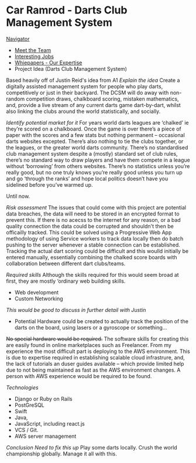 # Car Ramrod - Darts Club Management System

[Navigator](#)
- [Meet the Team](./team.md)
- [Interesting Jobs](./jobs.md)
- [Whiepapers - Our Expertise](./reports.md)
- Project Idea (Darts Club Management System)

Based heavily off of Justin Reid's idea from A1
*Explain the idea*
Create a digitally assisted management system for people who play darts, competitively or just in their backyard.  The DCSM will do away with non-random competition draws, chalkboard scoring, mistaken mathematics, and, provide a live stream of any current darts game dart-by-dart, whilst also linking the clubs around the world statistically, and socially.

*Identify potential market for it*
 For years world darts leagues are ‘chalked’ ie they’re scored on a chalkboard. Once the game is over there’s a piece of paper with the scores and a few stats but nothing permanent – occasional darts websites excepted. There’s also nothing to tie the clubs together, or the leagues, or the greater world darts community. There’s no standardised club management system despite a (mostly) standard set of club rules, there’s no standard way to draw players and have them compete in a league without ‘borrowing’ from others websites. There’s no statistics unless you’re really good, but no one truly knows you’re really good unless you turn up and go ‘through the ranks’ and hope local politics doesn’t have you sidelined before you’ve warmed up.

Until now.

*Risk assessment*
The issues that could come with this project are potential data breaches, the data will need to be stored in an encrypted format to prevent this. If there is no acecss to the internet for any reason, or a bad quality connection the data could be corrupted and shouldn't then be officailly tracked. This could be solved using a Progressive Web App methodology of using Service workers to track data locally then do batch pushing to the server whenever a stable connection can be established. Tracking the actual dart scoring could be difficult and this woulld initially be entered manually, essentially combining the chalked score boards with collaboration between different dart clubs/teams.

*Required skills*
Although the skills required for this would seem broad at first, they are mostly ‘ordinary web building skills.

- Web development
- Custom Networking

*This would be good to discuss in further detail with Justin*
- Potential Hardware could be created to actually track the position of the darts on the board, using lasers or a gyroscope or something...

~~No special hardware would be required.~~ The software skills for creating this are easily found in online marketplaces such as Freelancer. From my experience the most difficult part is deploying to the AWS environment. This is due to expertise required in establishing scalable cloud infrastrure, and, the lack of tutorials an duser guides available – which provide limited help due to not being maintained as fast as the AWS environment changes. A person with AWS experience would be required to be found.

*Technologies*
- Django or Ruby on Rails
- PostGreSQL
- Swift
- Java,
- JavaScript, including react.js
- VCS / Git.
- AWS server management

*Conclusion*
*Need to fix this up*
Play some darts locally. Crush the world championship globally. Manage it all with this.